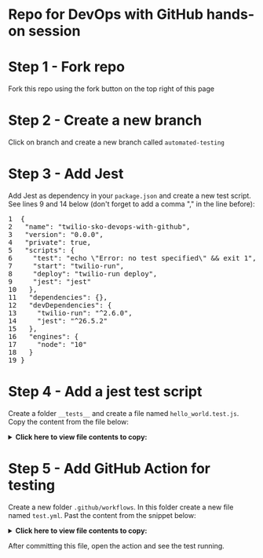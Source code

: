# Repo for DevOps with GitHub hands-on session

# Step 1 - Fork repo 

Fork this repo using the fork button on the top right of this page

# Step 2 - Create a new branch 

Click on branch and create a new branch called `automated-testing`

# Step 3 - Add Jest

Add Jest as dependency in your `package.json` and create a new test script. See lines 9 and 14 below (don't forget to add a comma "," in the line before):

<pre>
1  {
2   "name": "twilio-sko-devops-with-github",
3   "version": "0.0.0",
4   "private": true,
5   "scripts": {
6     "test": "echo \"Error: no test specified\" && exit 1",
7     "start": "twilio-run",
8     "deploy": "twilio-run deploy",
9     "jest": "jest"
10   },
11   "dependencies": {},
12   "devDependencies": {
13     "twilio-run": "^2.6.0",
14     "jest": "^26.5.2"
15   },
16   "engines": {
17     "node": "10"
18   }
19 }
</pre>

# Step 4 - Add a jest test script

Create a folder `__tests__` and create a file named `hello_world.test.js`. Copy the content from the file below: 

<details>
        <summary><b>Click here to view file contents to copy:</b></summary>
 
 ```javascript
 const Twilio = require('twilio');

describe('Test voice response TwiML', () => {
  beforeAll(() => {
    global.Twilio = Twilio;
  });

  it('returns "Hello World" TwiML response', (done) => {
    const tokenFunction = require('../functions/hello-world').handler;

    const callback = (err, twimlResponse) => {
      expect(twimlResponse.toString()).toBe(
        '<?xml version="1.0" encoding="UTF-8"?><Response><Say>Hello World!</Say></Response>'
      );
      done();
    };

    tokenFunction(null, {}, callback);
  });
});
```
 </details>
 
 # Step 5 - Add GitHub Action for testing
 
 Create a new folder `.github/workflows`. In this folder create a new file named `test.yml`. Past the content from the snippet below: 
 
 <details>
        <summary><b>Click here to view file contents to copy:</b></summary>
 
 ```yaml
 name: Twilio Serverless testing

on: [pull_request, push]

jobs:
  test:
    runs-on: ${{ matrix.os }}
    strategy:
      matrix:
        os: [macos-latest]
        node-version: [10]

    steps:
      - name: Checkout code
        uses: actions/checkout@v1
      - name: Use Node.js version ${{ matrix.node-version }}
        uses: actions/setup-node@v1
        with:
          node-version: ${{ matrix.node-version }}
      - name: npm install, build, and test
        run: |
          npm install
          npm run jest
        env:
          CI: true
 ```
 
 </details>
 
 After committing this file, open the action and see the test running. 
